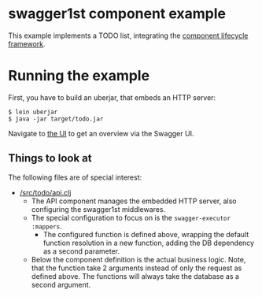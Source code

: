 # swagger1st component example

This example implements a TODO list, integrating the
[component lifecycle framework](https://github.com/stuartsierra/component).

# Running the example

First, you have to build an uberjar, that embeds an HTTP server:

    $ lein uberjar
    $ java -jar target/todo.jar

Navigate to [the UI](http://localhost:3000/ui/) to get an overview via the Swagger UI.

## Things to look at

The following files are of special interest:

* [/src/todo/api.clj](src/todo/api.clj)
    * The API component manages the embedded HTTP server, also configuring the swagger1st middlewares.
    * The special configuration to focus on is the `swagger-executor` `:mappers`.
        * The configured function is defined above, wrapping the default function resolution in a new function, adding
          the DB dependency as a second parameter.
    * Below the component definition is the actual business logic. Note, that the function take 2 arguments instead of
      only the request as defined above. The functions will always take the database as a second argument.
